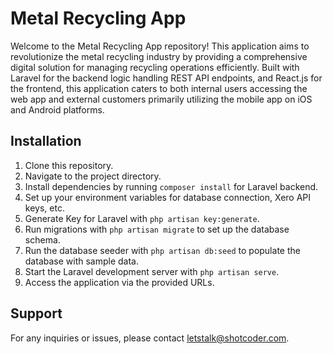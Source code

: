 # Metal Recycling App

Welcome to the Metal Recycling App repository! This application aims to revolutionize the metal recycling industry by providing a comprehensive digital solution for managing recycling operations efficiently. Built with Laravel for the backend logic handling REST API endpoints, and React.js for the frontend, this application caters to both internal users accessing the web app and external customers primarily utilizing the mobile app on iOS and Android platforms.

## Installation

1. Clone this repository.
2. Navigate to the project directory.
3. Install dependencies by running `composer install` for Laravel backend.
4. Set up your environment variables for database connection, Xero API keys, etc.
5. Generate Key for Laravel with `php artisan key:generate`.
5. Run migrations with `php artisan migrate` to set up the database schema.
6. Run the database seeder with `php artisan db:seed` to populate the database with sample data.
7. Start the Laravel development server with `php artisan serve`.
8. Access the application via the provided URLs.

## Support

For any inquiries or issues, please contact letstalk@shotcoder.com.
